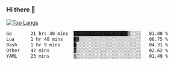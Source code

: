 ### Hi there 👋

<!--
**3Xpl0it3r/3Xpl0it3r** is a ✨ _special_ ✨ repository because its `README.md` (this file) appears on your GitHub profile.

Here are some ideas to get you started:

- 🔭 I’m currently working on ...
- 🌱 I’m currently learning ...
- 👯 I’m looking to collaborate on ...
- 🤔 I’m looking for help with ...
- 💬 Ask me about ...
- 📫 How to reach me: ...
- 😄 Pronouns: ...
- ⚡ Fun fact: ...
-->


[![Top Langs](https://github-readme-stats.vercel.app/api/top-langs/?username=3Xpl0it3r&layout=compact)](https://github.com/3Xpl0it3r/3Xpl0it3r)

<!--START_SECTION:waka-->

```txt
Go       21 hrs 40 mins  ████████████████████▒░░░░   81.08 %
Lua      1 hr 48 mins    █▓░░░░░░░░░░░░░░░░░░░░░░░   06.75 %
Bash     1 hr 9 mins     █░░░░░░░░░░░░░░░░░░░░░░░░   04.31 %
Other    42 mins         ▓░░░░░░░░░░░░░░░░░░░░░░░░   02.62 %
YAML     23 mins         ▒░░░░░░░░░░░░░░░░░░░░░░░░   01.49 %
```

<!--END_SECTION:waka-->
